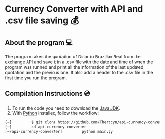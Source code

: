 # Currency Converter with API and .csv file saving :moneybag:

## About the program :computer:
The program takes the quotation of Dolar to Brazilian Real from the exchange API and save it in a .csv file with the date and time of when the program was runned and print all the information of the last updated quotation and the previous one. It also add a header to the .csv file in the first time you run the program.

## Compilation Instructions 💿

1. To run the code you need to download the [Java JDK](https://www.oracle.com/java/technologies/javase-jdk16-downloads.html).
2. With [Python](https://www.python.org/) installed, follow the workflow:
```bash
[~]         $ git clone https://github.com/Therocyn/api-currency-converter
[~]         cd api-currency-converter
[~/api-currency-converter]         python main.py
```
